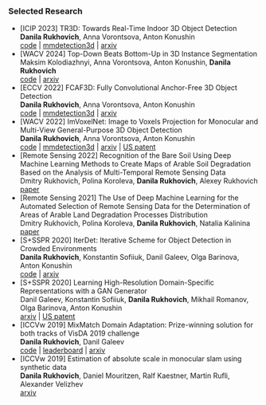 ### Selected Research

 - [ICIP 2023] TR3D: Towards Real-Time Indoor 3D Object Detection <br>
   **Danila Rukhovich**, Anna Vorontsova, Anton Konushin <br>
   [code](https://github.com/SamsungLabs/tr3d) | [mmdetection3d](https://github.com/open-mmlab/mmdetection3d/tree/main/projects/TR3D) | [arxiv](https://arxiv.org/abs/2302.02858)
 - [WACV 2024] Top-Down Beats Bottom-Up in 3D Instance Segmentation <br>
   Maksim Kolodiazhnyi, Anna Vorontsova, Anton Konushin, **Danila Rukhovich** <br>
   [code](https://github.com/SamsungLabs/td3d) | [arxiv](https://arxiv.org/abs/2302.02871)
 - [ECCV 2022] FCAF3D: Fully Convolutional Anchor-Free 3D Object Detection <br>
   **Danila Rukhovich**, Anna Vorontsova, Anton Konushin <br>
   [code](https://github.com/SamsungLabs/fcaf3d) | [mmdetection3d](https://github.com/open-mmlab/mmdetection3d/tree/main/configs/fcaf3d) | [arxiv](https://arxiv.org/abs/2112.00322)
 - [WACV 2022] ImVoxelNet: Image to Voxels Projection for Monocular and Multi-View General-Purpose 3D Object Detection <br>
   **Danila Rukhovich**, Anna Vorontsova, Anton Konushin <br>
   [code](https://github.com/SamsungLabs/imvoxelnet) | [mmdetection3d](https://github.com/open-mmlab/mmdetection3d/tree/main/configs/imvoxelnet) | [arxiv](https://arxiv.org/abs/2106.01178) | [US patent](https://patents.google.com/patent/US20230121534A1/en)
 - [Remote Sensing 2022] Recognition of the Bare Soil Using Deep Machine Learning Methods to Create Maps of Arable Soil Degradation Based on the Analysis of Multi-Temporal Remote Sensing Data <br>
   Dmitry Rukhovich, Polina Koroleva, **Danila Rukhovich**, Alexey Rukhovich <br>
   [paper](https://www.mdpi.com/2072-4292/14/9/2224)
 - [Remote Sensing 2021] The Use of Deep Machine Learning for the Automated Selection of Remote Sensing Data for the Determination of Areas of Arable Land Degradation Processes Distribution <br>
   Dmitry Rukhovich, Polina Koroleva, **Danila Rukhovich**, Natalia Kalinina <br>
   [paper](https://www.mdpi.com/2072-4292/13/1/155)
 - [S+SSPR 2020] IterDet: Iterative Scheme for Object Detection in Crowded Environments <br>
   **Danila Rukhovich**, Konstantin Sofiiuk, Danil Galeev, Olga Barinova, Anton Konushin <br>
   [code](https://github.com/SamsungLabs/iterdet) | [arxiv](https://arxiv.org/abs/2005.05708)
 - [S+SSPR 2020] Learning High-Resolution Domain-Specific Representations with a GAN Generator <br>
   Danil Galeev, Konstantin Sofiiuk, **Danila Rukhovich**, Mikhail Romanov, Olga Barinova, Anton Konushin <br>
   [arxiv](https://arxiv.org/abs/2006.10451) | [US patent](https://patents.google.com/patent/US11514694B2/en)
 - [ICCVw 2019] MixMatch Domain Adaptation: Prize-winning solution for both tracks of VisDA 2019 challenge <br>
   **Danila Rukhovich**, Danil Galeev <br>
   [code](https://github.com/filaPro/visda2019) | [leaderboard](https://ai.bu.edu/visda-2019/) | [arxiv](https://arxiv.org/abs/1910.03903)
 - [ICCVw 2019] Estimation of absolute scale in monocular slam using synthetic data <br>
   **Danila Rukhovich**, Daniel Mouritzen, Ralf Kaestner, Martin Rufli, Alexander Velizhev <br>
   [arxiv](https://arxiv.org/abs/1909.00713)
